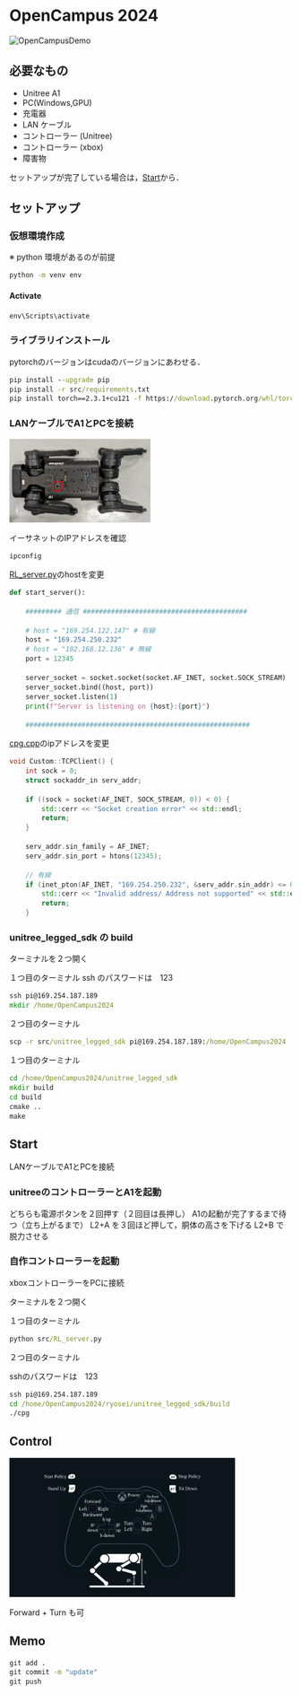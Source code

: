 # OpenCampus 2024

<!-- markdownlint-disable-next-line MD033 -->
<img src="./img/OpenCampusDemo.gif" width="50%" alt="OpenCampusDemo">

## 必要なもの

- Unitree A1
- PC(Windows,GPU)
- 充電器
- LAN ケーブル
- コントローラー (Unitree)
- コントローラー (xbox)
- 障害物

セットアップが完了している場合は，[Start](#start)から．

## セットアップ

### 仮想環境作成

※ python 環境があるのが前提

``` cmd
python -m venv env
```

#### Activate

``` cmd
env\Scripts\activate
```

### ライブラリインストール

pytorchのバージョンはcudaのバージョンにあわせる．

``` cmd
pip install --upgrade pip
pip install -r src/requirements.txt
pip install torch==2.3.1+cu121 -f https://download.pytorch.org/whl/torch_stable.html
```

### LANケーブルでA1とPCを接続

<!-- markdownlint-disable-next-line MD033 -->
<img src="./img/LAN_port.svg" width="50%" alt="LAN_port">

イーサネットのIPアドレスを確認

``` cmd
ipconfig
```

[RL_server.py](./src/RL_server.py)のhostを変更

``` python
def start_server():
    
    ######### 通信 #########################################
    
    # host = "169.254.122.147" # 有線
    host = "169.254.250.232"
    # host = "192.168.12.136" # 無線
    port = 12345

    server_socket = socket.socket(socket.AF_INET, socket.SOCK_STREAM)
    server_socket.bind((host, port))
    server_socket.listen(1)
    print(f"Server is listening on {host}:{port}")
    
    ########################################################
```

[cpg.cpp](src\unitree_legged_sdk\code\cpg.cpp)のipアドレスを変更

``` cpp
void Custom::TCPClient() {
    int sock = 0;
    struct sockaddr_in serv_addr;

    if ((sock = socket(AF_INET, SOCK_STREAM, 0)) < 0) {
        std::cerr << "Socket creation error" << std::endl;
        return;
    }

    serv_addr.sin_family = AF_INET;
    serv_addr.sin_port = htons(12345);

    // 有線
    if (inet_pton(AF_INET, "169.254.250.232", &serv_addr.sin_addr) <= 0) {
        std::cerr << "Invalid address/ Address not supported" << std::endl;
        return;
    }
```

### unitree_legged_sdk の build

ターミナルを２つ開く

１つ目のターミナル
ssh のパスワードは　123

``` cmd
ssh pi@169.254.187.189
mkdir /home/OpenCampus2024
```

２つ目のターミナル

``` cmd
scp -r src/unitree_legged_sdk pi@169.254.187.189:/home/OpenCampus2024
```

１つ目のターミナル

``` cmd
cd /home/OpenCampus2024/unitree_legged_sdk
mkdir build
cd build
cmake ..
make
```

## Start

LANケーブルでA1とPCを接続

### unitreeのコントローラーとA1を起動

どちらも電源ボタンを２回押す（２回目は長押し）
A1の起動が完了するまで待つ（立ち上がるまで）
L2+A を３回ほど押して，胴体の高さを下げる
L2+B で脱力させる

### 自作コントローラーを起動

xboxコントローラーをPCに接続

ターミナルを２つ開く

１つ目のターミナル

``` cmd
python src/RL_server.py
```

２つ目のターミナル

sshのパスワードは　123

``` cmd
ssh pi@169.254.187.189
cd /home/OpenCampus2024/ryosei/unitree_legged_sdk/build
./cpg
```

## Control

<!-- markdownlint-disable-next-line MD033 -->
<img src="./img/xboxController.svg" width="80%" alt="xboxController">

Forward + Turn も可

## Memo

``` cmd
git add .
git commit -m "update"
git push
```
